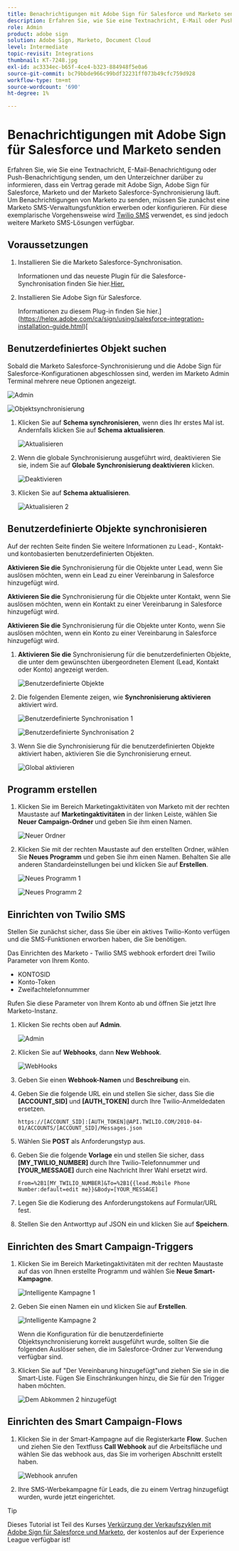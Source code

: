 ```yaml
---
title: Benachrichtigungen mit Adobe Sign für Salesforce und Marketo senden
description: Erfahren Sie, wie Sie eine Textnachricht, E-Mail oder Push-Benachrichtigung senden, um dem Unterzeichner mitzuteilen, dass eine Vereinbarung auf dem Weg ist
role: Admin
product: adobe sign
solution: Adobe Sign, Marketo, Document Cloud
level: Intermediate
topic-revisit: Integrations
thumbnail: KT-7248.jpg
exl-id: ac3334ec-b65f-4ce4-b323-884948f5e0a6
source-git-commit: bc79bbde966c99bdf32231ff073b49cfc759d928
workflow-type: tm+mt
source-wordcount: '690'
ht-degree: 1%

---
```


# Benachrichtigungen mit Adobe Sign für Salesforce und Marketo senden

Erfahren Sie, wie Sie eine Textnachricht, E-Mail-Benachrichtigung oder Push-Benachrichtigung senden, um den Unterzeichner darüber zu informieren, dass ein Vertrag gerade mit Adobe Sign, Adobe Sign für Salesforce, Marketo und der Marketo Salesforce-Synchronisierung läuft. Um Benachrichtigungen von Marketo zu senden, müssen Sie zunächst eine Marketo SMS-Verwaltungsfunktion erwerben oder konfigurieren. Für diese exemplarische Vorgehensweise wird [Twilio SMS](https://launchpoint.marketo.com/twilio/twilio-sms-for-marketo/) verwendet, es sind jedoch weitere Marketo SMS-Lösungen verfügbar.

## Voraussetzungen

1. Installieren Sie die Marketo Salesforce-Synchronisation.

   Informationen und das neueste Plugin für die Salesforce-Synchronisation finden Sie hier.[Hier.](https://experienceleague.adobe.com/docs/marketo/using/product-docs/crm-sync/salesforce-sync/understanding-the-salesforce-sync.html)

1. Installieren Sie Adobe Sign für Salesforce.

   Informationen zu diesem Plug-in finden Sie hier.](https://helpx.adobe.com/ca/sign/using/salesforce-integration-installation-guide.html)[

## Benutzerdefiniertes Objekt suchen

Sobald die Marketo Salesforce-Synchronisierung und die Adobe Sign für Salesforce-Konfigurationen abgeschlossen sind, werden im Marketo Admin Terminal mehrere neue Optionen angezeigt.

![Admin](assets/adminTab.png)

![Objektsynchronisierung](assets/salesforceAdmin.png)

1. Klicken Sie auf **Schema synchronisieren**, wenn dies Ihr erstes Mal ist. Andernfalls klicken Sie auf **Schema aktualisieren**.

   ![Aktualisieren](assets/refreshSchema1.png)

1. Wenn die globale Synchronisierung ausgeführt wird, deaktivieren Sie sie, indem Sie auf **Globale Synchronisierung deaktivieren** klicken.

   ![Deaktivieren](assets/disableGlobal.png)

1. Klicken Sie auf **Schema aktualisieren**.

   ![Aktualisieren 2](assets/refreshSchema2.png)

## Benutzerdefinierte Objekte synchronisieren

Auf der rechten Seite finden Sie weitere Informationen zu Lead-, Kontakt- und kontobasierten benutzerdefinierten Objekten.

**Aktivieren Sie die** Synchronisierung für die Objekte unter Lead, wenn Sie auslösen möchten, wenn ein Lead zu einer Vereinbarung in Salesforce hinzugefügt wird.

**Aktivieren Sie die** Synchronisierung für die Objekte unter Kontakt, wenn Sie auslösen möchten, wenn ein Kontakt zu einer Vereinbarung in Salesforce hinzugefügt wird.

**Aktivieren Sie die** Synchronisierung für die Objekte unter Konto, wenn Sie auslösen möchten, wenn ein Konto zu einer Vereinbarung in Salesforce hinzugefügt wird.

1. **Aktivieren Sie die** Synchronisierung für die benutzerdefinierten Objekte, die unter dem gewünschten übergeordneten Element (Lead, Kontakt oder Konto) angezeigt werden.

   ![Benutzerdefinierte Objekte](assets/customObjects.png)

1. Die folgenden Elemente zeigen, wie **Synchronisierung aktivieren** aktiviert wird.

   ![Benutzerdefinierte Synchronisation 1](assets/customObjectSync1.png)

   ![Benutzerdefinierte Synchronisation 2](assets/customObjectSync2.png)

1. Wenn Sie die Synchronisierung für die benutzerdefinierten Objekte aktiviert haben, aktivieren Sie die Synchronisierung erneut.

   ![Global aktivieren](assets/enableGlobal.png)

## Programm erstellen

1. Klicken Sie im Bereich Marketingaktivitäten von Marketo mit der rechten Maustaste auf **Marketingaktivitäten** in der linken Leiste, wählen Sie **Neuer Campaign-Ordner** und geben Sie ihm einen Namen.

   ![Neuer Ordner](assets/newFolder.png)

1. Klicken Sie mit der rechten Maustaste auf den erstellten Ordner, wählen Sie **Neues Programm** und geben Sie ihm einen Namen. Behalten Sie alle anderen Standardeinstellungen bei und klicken Sie auf **Erstellen**.

   ![Neues Programm 1](assets/newProgram1.png)

   ![Neues Programm 2](assets/newProgram2.png)

## Einrichten von Twilio SMS

Stellen Sie zunächst sicher, dass Sie über ein aktives Twilio-Konto verfügen und die SMS-Funktionen erworben haben, die Sie benötigen.

Das Einrichten des Marketo - Twilio SMS webhook erfordert drei Twilio Parameter von Ihrem Konto.

- KONTOSID
- Konto-Token
- Zweifachtelefonnummer

Rufen Sie diese Parameter von Ihrem Konto ab und öffnen Sie jetzt Ihre Marketo-Instanz.

1. Klicken Sie rechts oben auf **Admin**.

   ![Admin](assets/adminTab.png)

1. Klicken Sie auf **Webhooks**, dann **New Webhook**.

   ![WebHooks](assets/webhooks.png)

1. Geben Sie einen **Webhook-Namen** und **Beschreibung** ein.

1. Geben Sie die folgende URL ein und stellen Sie sicher, dass Sie die **[ACCOUNT_SID]** und **[AUTH_TOKEN]** durch Ihre Twilio-Anmeldedaten ersetzen.

   ```
   https://[ACCOUNT_SID]:[AUTH_TOKEN]@API.TWILIO.COM/2010-04-01/ACCOUNTS/[ACCOUNT_SID]/Messages.json
   ```

1. Wählen Sie **POST** als Anforderungstyp aus.

1. Geben Sie die folgende **Vorlage** ein und stellen Sie sicher, dass **[MY_TWILIO_NUMBER]** durch Ihre Twilio-Telefonnummer und **[YOUR_MESSAGE]** durch eine Nachricht Ihrer Wahl ersetzt wird.

   ```
   From=%2B1[MY_TWILIO_NUMBER]&To=%2B1{{lead.Mobile Phone Number:default=edit me}}&Body=[YOUR_MESSAGE]
   ```

1. Legen Sie die Kodierung des Anforderungstokens auf Formular/URL fest.

1. Stellen Sie den Antworttyp auf JSON ein und klicken Sie auf **Speichern**.

## Einrichten des Smart Campaign-Triggers

1. Klicken Sie im Bereich Marketingaktivitäten mit der rechten Maustaste auf das von Ihnen erstellte Programm und wählen Sie **Neue Smart-Kampagne**.

   ![Intelligente Kampagne 1](assets/smartCampaign1.png)

1. Geben Sie einen Namen ein und klicken Sie auf **Erstellen**.

   ![Intelligente Kampagne 2](assets/smartCampaign3.png)

   Wenn die Konfiguration für die benutzerdefinierte Objektsynchronisierung korrekt ausgeführt wurde, sollten Sie die folgenden Auslöser sehen, die im Salesforce-Ordner zur Verwendung verfügbar sind.

1. Klicken Sie auf &quot;Der Vereinbarung hinzugefügt&quot;und ziehen Sie sie in die Smart-Liste. Fügen Sie Einschränkungen hinzu, die Sie für den Trigger haben möchten.

   ![Dem Abkommen 2 hinzugefügt](assets/addedToAgreement2.png)

## Einrichten des Smart Campaign-Flows

1. Klicken Sie in der Smart-Kampagne auf die Registerkarte **Flow**. Suchen und ziehen Sie den Textfluss **Call Webhook** auf die Arbeitsfläche und wählen Sie das webhook aus, das Sie im vorherigen Abschnitt erstellt haben.

   ![Webhook anrufen](assets/callWebhook.png)

1. Ihre SMS-Werbekampagne für Leads, die zu einem Vertrag hinzugefügt wurden, wurde jetzt eingerichtet.

>[!TIP]
>
>Dieses Tutorial ist Teil des Kurses [Verkürzung der Verkaufszyklen mit Adobe Sign für Salesforce und Marketo](https://experienceleague.adobe.com/?recommended=Sign-U-1-2021.1), der kostenlos auf der Experience League verfügbar ist!